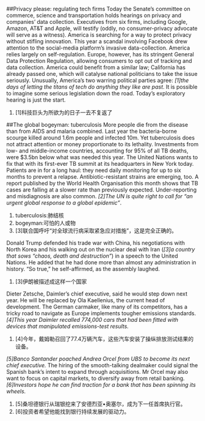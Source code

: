 ##Privacy please: regulating tech firms
Today the Senate’s committee on commerce, science and transportation holds hearings on privacy and companies’ data collection. Executives from six firms, including Google, Amazon, AT&T and Apple, will testify (oddly, no consumer-privacy advocate will serve as a witness). America is searching for a way to protect privacy without stifling innovation. This year a scandal involving Facebook drew attention to the social-media platform’s invasive data-collection. America relies largely on self-regulation. Europe, however, has its stringent General Data Protection Regulation, allowing consumers to opt out of tracking and data collection. America could benefit from a similar law; California has already passed one, which will catalyse national politicians to take the issue seriously. Unusually, America’s two warring political parties agree: *[1]the days of letting the titans of tech do anything they like are past*. It is possible to imagine some serious legislation down the road. Today’s exploratory hearing is just the start.
1. [1]科技巨头为所欲为的日子一去不复返了

##The global bogeyman: tuberculosis
More people die from the disease than from AIDS and malaria combined. Last year the bacteria-borne scourge killed around 1.6m people and infected 10m. Yet tuberculosis does not attract attention or money proportionate to its lethality. Investments from low- and middle-income countries, accounting for 95% of all TB deaths, were $3.5bn below what was needed this year. The United Nations wants to fix that with its first-ever TB summit at its headquarters in New York today. Patients are in for a long haul: they need daily monitoring for up to six months to prevent a relapse. Antibiotic-resistant strains are emerging, too. A report published by the World Health Organisation this month shows that TB cases are falling at a slower rate than previously expected. Under-reporting and misdiagnosis are also common. *[2]The UN is quite right to call for “an urgent global response to a global epidemic”*.
1. tuberculosis:肺结核
2. bogeyman:可怕的人或物
3. [3]联合国呼吁“对全球流行病采取紧急应对措施”，这是完全正确的。

Donald Trump defended his trade war with China, his negotiations with North Korea and his walking out on the nuclear deal with Iran (*[3]a country that sows “chaos, death and destruction”*) in a speech to the United Nations. He added that he had done more than almost any administration in history. “So true,” he self-affirmed, as the assembly laughed.
1. [3]伊朗被描述成这样一个国家

Dieter Zetsche, Daimler’s chief executive, said he would step down next year. He will be replaced by Ola Kaellenius, the current head of development. The German carmaker, like many of its competitors, has a tricky road to navigate as Europe implements tougher emissions standards. *[4]This year Daimler recalled 774,000 cars that had been fitted with devices that manipulated emissions-test results.*
1. [4]今年，戴姆勒召回了77.4万辆汽车，这些汽车安装了操纵排放测试结果的设备。

*[5]Banco Santander poached Andrea Orcel from UBS to become its next chief executive.* The hiring of the smooth-talking dealmaker could signal the Spanish bank’s intent to expand through acquisitions. Mr Orcel may also want to focus on capital markets, to diversify away from retail banking. *[6]Investors hope he can find traction for a bank that has been spinning its wheels.*
1. [5]桑坦德银行从瑞银挖来了安德烈亚•奥塞尔，成为下一任首席执行官。
2. [6]投资者希望他能找到银行持续发展的驱动力。